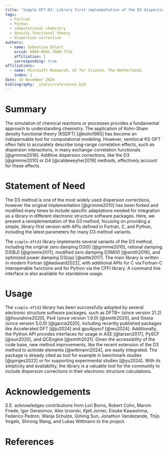```yaml
---
title: 'Simple DFT-D3: Library first implementation of the D3 dispersion correction'
tags:
  - Fortran
  - Python
  - computational chemistry
  - density functional theory
  - dispersion correction
authors:
  - name: Sebastian Ehlert
    orcid: 0000-0001-7809-771X
    affiliation: 1
    corresponding: true
affiliations:
  - name: Microsoft Research, AI for Science, The Netherlands
    index: 1
date: 15 November 2024
bibliography: _static/references.bib
---
```


# Summary

The simulation of chemical reactions or processes provides a fundamental approach to understanding chemistry.
The application of Kohn-Sham density functional theory (KSDFT) [@kohn1965] has become an indispensable tool for computational modeling.
However, semilocal KS-DFT often fails to accurately describe long-range correlation effects, such as dispersion interactions, in many exchange-correlation functionals [@grimme2016].
Additive dispersion corrections, like the D3 [@grimme2010] or D4 [@caldeweyher2019] methods, effectively account for these effects.

# Statement of Need

The D3 method is one of the most widely used dispersion corrections, however the original implementation [@grimme2010] has been forked and modified many times to include specific adaptations needed for integration as a library in different electronic structure software packages.
Here, we present a reimplementation of the D3 method, focusing on providing a simple, library-first version with APIs defined in Fortran, C, and Python, including the latest parameters for many D3 method variants.

The ``simple-dftd3`` library implements several variants of the D3 method, including the original zero damping D3(0) [@grimme2010], rational damping D3(BJ) [@grimme2011], modified zero damping D3M(0) [@smith2016], and optimized power damping D3(op) [@witte2017].
The main library is written in modern Fortran [@kedward2022], with additional APIs for C via Fortran-C interoperable functions and for Python via the CFFI library.
A command line interface is also available for standalone usage.

# Usage

The ``simple-dftd3`` library has been successfully adopted by several electronic structure software packages, such as DFTB+ (since version 21.2) [@hourahine2020], Psi4 (since version 1.9.0) [@smith2020], and Siesta (since version 5.0.0) [@garcia2020], including recently published packages like Accelerated DFT [@ju2024] and gpu4pyscf [@wu2024].
Additionally, the Python API provides interfaces for usage in ASE [@larsen2017], PySCF [@sun2020], and QCEngine [@smith2021].
Given the accessibility of the code base, new method improvements, like the recent extension of the D3 method to actinide elements [@wittmann2024], are easily integrated.
The package is already cited as tool for example in benchmark studies [@gorges2022] or for supporting experimental studies [@yu2024].
With its simplicity and availability, the library is a valuable tool for the community to include dispersion corrections in their electronic structure calculations.

# Acknowledgements

S.E. acknowledges contributions from Lori Burns, Robert Cohn, Marvin Friede, Igor Gerasimov, Alex Izvorski, Kjell Jorner, Eisuke Kawashima, Federico Pedron, Wanja Schulze, Qiming Sun, Jonathon Vandezande, Thijs Vogels, Shirong Wang, and Lukas Wittmann to the project.

# References

